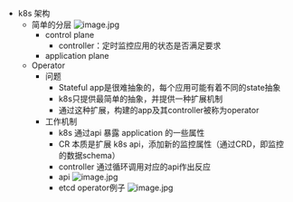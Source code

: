 - k8s 架构
    - 简单的分层 ![image.jpg](../assets/fd50ff75-c72a-4c4b-8dd0-7b914d5be9bc-1115003.jpg)
        - control plane
            - controller：定时监控应用的状态是否满足要求
        - application plane
    - Operator
        - 问题
            - Stateful app是很难抽象的，每个应用可能有着不同的state抽象
            - k8s只提供最简单的抽象，并提供一种扩展机制
            - 通过这种扩展，构建的app及其controller被称为operator
        - 工作机制
            - k8s 通过api 暴露 application 的一些属性
            - CR 本质是扩展 k8s api，添加新的监控属性（通过CRD，即监控的数据schema）
            - controller 通过循环调用对应的api作出反应
            - api ![image.jpg](../assets/30c3c56c-391b-4508-8c2b-140f40e64400-1115003.jpg)
            - etcd operator例子 ![image.jpg](../assets/e45aa477-33f7-49cf-91ec-2a3ac1b8125b-1115003.jpg)
